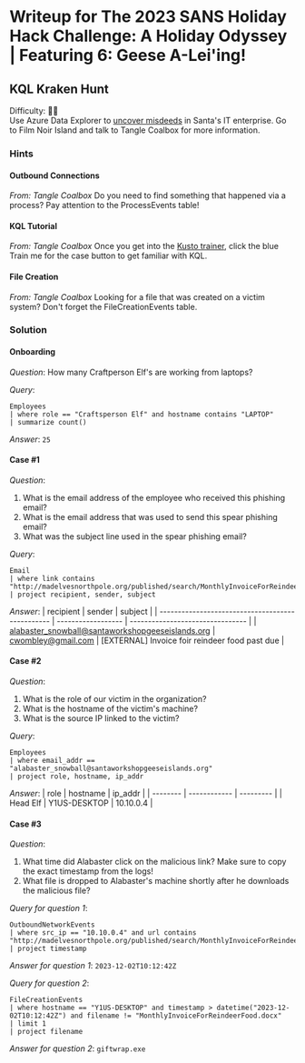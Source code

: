 # Writeup for The 2023 SANS Holiday Hack Challenge: A Holiday Odyssey \| Featuring 6: Geese A-Lei'ing!
## KQL Kraken Hunt
Difficulty: :christmas_tree::christmas_tree:  
Use Azure Data Explorer to [uncover misdeeds](https://detective.kusto.io/sans2023) in Santa's IT enterprise. Go to Film Noir Island and talk to Tangle Coalbox for more information.

### Hints
#### Outbound Connections
*From: Tangle Coalbox*
Do you need to find something that happened via a process? Pay attention to the ProcessEvents table!
#### KQL Tutorial
*From: Tangle Coalbox*
Once you get into the [Kusto trainer](https://detective.kusto.io/sans2023), click the blue Train me for the case button to get familiar with KQL.
#### File Creation
*From: Tangle Coalbox*
Looking for a file that was created on a victim system? Don't forget the FileCreationEvents table.

### Solution
#### Onboarding
*Question*: How many Craftperson Elf's are working from laptops? 

*Query*:
```kql
Employees 
| where role == "Craftsperson Elf" and hostname contains "LAPTOP"
| summarize count()
```

*Answer*: `25`

#### Case #1
*Question*: 
1) What is the email address of the employee who received this phishing email?
2) What is the email address that was used to send this spear phishing email?
3) What was the subject line used in the spear phishing email?

*Query*:
```kql
Email
| where link contains "http://madelvesnorthpole.org/published/search/MonthlyInvoiceForReindeerFood.docx"
| project recipient, sender, subject
```

*Answer*: 
| recipient | sender | subject |
| ------------------------------------------------ | ------------------ | -------------------------------- |
| alabaster_snowball@santaworkshopgeeseislands.org | cwombley@gmail.com | \[EXTERNAL\] Invoice foir reindeer food past due |

#### Case #2
*Question*: 
1) What is the role of our victim in the organization?
2) What is the hostname of the victim's machine?
3) What is the source IP linked to the victim?

*Query*:
```kql
Employees
| where email_addr == "alabaster_snowball@santaworkshopgeeseislands.org"
| project role, hostname, ip_addr
```

*Answer*: 
| role     | hostname     | ip_addr   | 
| -------- | ------------ | --------- |
| Head Elf | Y1US-DESKTOP | 10.10.0.4 |

#### Case #3
*Question*: 
1) What time did Alabaster click on the malicious link? Make sure to copy the exact timestamp from the logs!
2) What file is dropped to Alabaster's machine shortly after he downloads the malicious file?

*Query for question 1*:
```kql
OutboundNetworkEvents
| where src_ip == "10.10.0.4" and url contains "http://madelvesnorthpole.org/published/search/MonthlyInvoiceForReindeerFood.docx"
| project timestamp
```

*Answer for question 1*: `2023-12-02T10:12:42Z`

*Query for question 2*:
```kql
FileCreationEvents
| where hostname == "Y1US-DESKTOP" and timestamp > datetime("2023-12-02T10:12:42Z") and filename != "MonthlyInvoiceForReindeerFood.docx"
| limit 1
| project filename
```

*Answer for question 2*: `giftwrap.exe`